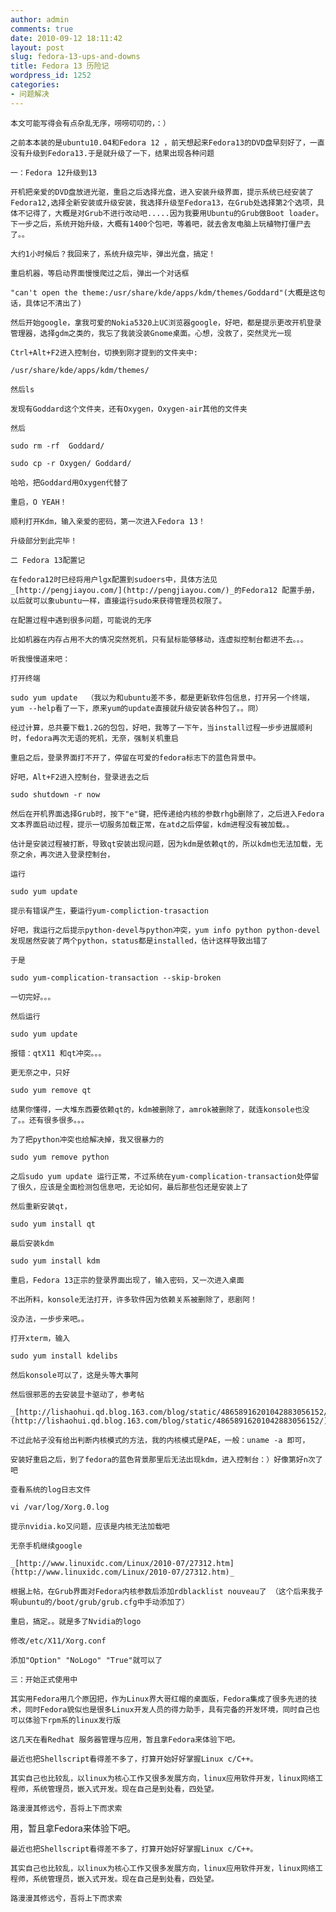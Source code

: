 ```yaml
---
author: admin
comments: true
date: 2010-09-12 18:11:42
layout: post
slug: fedora-13-ups-and-downs
title: Fedora 13 历险记
wordpress_id: 1252
categories:
- 问题解决
---
```


	本文可能写得会有点杂乱无序，唠唠叨叨的，：）

	之前本本装的是ubuntu10.04和Fedora 12 ，前天想起来Fedora13的DVD盘早刻好了，一直没有升级到Fedora13.于是就升级了一下，结果出现各种问题

	一：Fedora 12升级到13

	开机把亲爱的DVD盘放进光驱，重启之后选择光盘，进入安装升级界面，提示系统已经安装了Fedora12,选择全新安装或升级安装，我选择升级至Fedora13，在Grub处选择第2个选项，具体不记得了，大概是对Grub不进行改动吧.....因为我要用Ubuntu的Grub做Boot loader。下一步之后，系统开始升级，大概有1400个包吧，等着吧，就去舍友电脑上玩植物打僵尸去了。。

	大约1小时候后？我回来了，系统升级完毕，弹出光盘，搞定！

	重启机器，等启动界面慢慢爬过之后，弹出一个对话框

	"can't open the theme:/usr/share/kde/apps/kdm/themes/Goddard"(大概是这句话，具体记不清出了)

	然后开始google，拿我可爱的Nokia5320上UC浏览器google，好吧，都是提示更改开机登录管理器，选择gdm之类的，我忘了我装没装Gnome桌面。心想，没救了，突然灵光一现

	Ctrl+Alt+F2进入控制台，切换到刚才提到的文件夹中:

	/usr/share/kde/apps/kdm/themes/ 

	然后ls

	发现有Goddard这个文件夹，还有Oxygen，Oxygen-air其他的文件夹

	然后

	sudo rm -rf  Goddard/

	sudo cp -r Oxygen/ Goddard/

	哈哈，把Goddard用Oxygen代替了

	重启，O YEAH！

	顺利打开Kdm，输入亲爱的密码，第一次进入Fedora 13！

	升级部分到此完毕！

	二 Fedora 13配置记

	在fedora12时已经将用户lgx配置到sudoers中，具体方法见_[http://pengjiayou.com/](http://pengjiayou.com/)_的Fedora12 配置手册，以后就可以象ubuntu一样，直接运行sudo来获得管理员权限了。

	在配置过程中遇到很多问题，可能说的无序

	比如机器在内存占用不大的情况突然死机，只有鼠标能够移动，连虚拟控制台都进不去。。。

	听我慢慢道来吧：

	打开终端

	sudo yum update  （我以为和ubuntu差不多，都是更新软件包信息，打开另一个终端，yum --help看了一下，原来yum的update直接就升级安装各种包了。。冏）

	经过计算，总共要下载1.2G的包包，好吧，我等了一下午，当install过程一步步进展顺利时，fedora再次无语的死机，无奈，强制关机重启

	重启之后，登录界面打不开了，停留在可爱的fedora标志下的蓝色背景中。

	好吧，Alt+F2进入控制台，登录进去之后

	sudo shutdown -r now 

	然后在开机界面选择Grub时，按下"e"键，把传递给内核的参数rhgb删除了，之后进入Fedora文本界面启动过程，提示一切服务加载正常，在atd之后停留，kdm进程没有被加载。。

	估计是安装过程被打断，导致qt安装出现问题，因为kdm是依赖qt的，所以kdm也无法加载，无奈之余，再次进入登录控制台，

	运行

	sudo yum update 

	提示有错误产生，要运行yum-compliction-trasaction 

	好吧，我运行之后提示python-devel与python冲突，yum info python python-devel发现居然安装了两个python，status都是installed，估计这样导致出错了

	于是

	sudo yum-complication-transaction --skip-broken

	一切完好。。。

	然后运行

	sudo yum update 

	报错：qtX11 和qt冲突。。。

	更无奈之中，只好

	sudo yum remove qt 

	结果你懂得，一大堆东西要依赖qt的，kdm被删除了，amrok被删除了，就连konsole也没了。。还有很多很多。。。

	为了把python冲突也给解决掉，我又很暴力的

	sudo yum remove python 

	之后sudo yum update 运行正常，不过系统在yum-complication-transaction处停留了很久，应该是全面检测包信息吧，无论如何，最后那些包还是安装上了

	然后重新安装qt，

	sudo yum install qt

	最后安装kdm

	sudo yum install kdm 

	重启，Fedora 13正宗的登录界面出现了，输入密码，又一次进入桌面

	不出所料，konsole无法打开，许多软件因为依赖关系被删除了，悲剧阿！

	没办法，一步步来吧。。

	打开xterm，输入

	sudo yum install kdelibs 

	然后konsole可以了，这是头等大事阿

	然后很邪恶的去安装显卡驱动了，参考帖

	_[http://lishaohui.qd.blog.163.com/blog/static/48658916201042883056152/](http://lishaohui.qd.blog.163.com/blog/static/48658916201042883056152/)_

	不过此帖子没有给出判断内核模式的方法，我的内核模式是PAE，一般：uname -a 即可，

	安装好重启之后，到了fedora的蓝色背景那里后无法出现kdm，进入控制台：）好像第好n次了吧

	查看系统的log日志文件

	vi /var/log/Xorg.0.log

	提示nvidia.ko又问题，应该是内核无法加载吧

	无奈手机继续google

	_[http://www.linuxidc.com/Linux/2010-07/27312.htm](http://www.linuxidc.com/Linux/2010-07/27312.htm)_

	根据上帖，在Grub界面对Fedora内核参数后添加rdblacklist nouveau了 （这个后来我子啊ubuntu的/boot/grub/grub.cfg中手动添加了）

	重启，搞定。。就是多了Nvidia的logo

	修改/etc/X11/Xorg.conf

	添加"Option" "NoLogo" "True"就可以了

	三：开始正式使用中

	其实用Fedora用几个原因把，作为Linux界大哥红帽的桌面版，Fedora集成了很多先进的技术，同时Fedora貌似也是很多Linux开发人员的得力助手，具有完备的开发环境，同时自己也可以体验下rpm系的linux发行版

	这几天在看Redhat 服务器管理与应用，暂且拿Fedora来体验下吧。

	最近也把Shellscript看得差不多了，打算开始好好掌握Linux c/C++。

	其实自己也比较乱，以linux为核心工作又很多发展方向，linux应用软件开发，linux网络工程师，系统管理员，嵌入式开发。现在自己是到处看，四处望。

	路漫漫其修远兮，吾将上下而求索

用，暂且拿Fedora来体验下吧。

	最近也把Shellscript看得差不多了，打算开始好好掌握Linux c/C++。

	其实自己也比较乱，以linux为核心工作又很多发展方向，linux应用软件开发，linux网络工程师，系统管理员，嵌入式开发。现在自己是到处看，四处望。

	路漫漫其修远兮，吾将上下而求索

